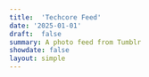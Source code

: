```yaml
---
title:  'Techcore Feed'
date: '2025-01-01'
draft:  false
summary: A photo feed from Tumblr
showdate: false
layout: simple
---
```


<script src="//rss.bloople.net/?url=https%3A%2F%2Fbinarydigit.tumblr.com%2Frss&showicon=true&type=js"></script>
